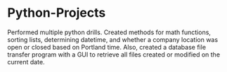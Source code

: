 # Python-Projects
Performed multiple python drills.
Created methods for math functions, sorting lists, determining datetime, and whether a company location was open or closed based on Portland time.
Also, created a database file transfer program with a GUI to retrieve all files created or modified on the current date.
